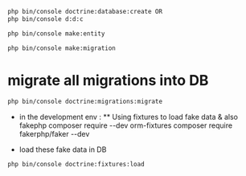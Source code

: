 ```bash
php bin/console doctrine:database:create OR
php bin/console d:d:c
```
```bash
php bin/console make:entity
```
```bash
php bin/console make:migration
```
# migrate all migrations into DB
```bash
php bin/console doctrine:migrations:migrate
```

* in the development env :
** Using fixtures to load fake data & also fakephp
composer require --dev orm-fixtures
composer require fakerphp/faker --dev

* load these fake data in DB
```bash
php bin/console doctrine:fixtures:load
```